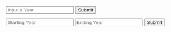 <br>

<script>

function isLeapYear() {
    let year = document.getElementById("inputYear").value;

    fetch(`https://music.nighthawkcodingsociety.tk/api/calendar/isLeapYear/${year}`)
    .then((data) => response.json())
    .then((data) => {

        console.log(data);
        document.getElementById(
          "isLeapYearResult"
        ).innerHTML = `${data.isLeapYear}`;
    

    })
}

function numberOfLeapYears() {
    let year1 = document.getElementById("inputYear1").value;
    let year2 = document.getElementById("inputYear2").value;

    fetch(`https://music.nighthawkcodingsociety.tk/api/calendar/numberOfLeapYears/${year1}-${year2}`)
    .then((data) => response.json())
    .then((data) => {

        console.log(data);
        document.getElementById(
          "numberOfLeapYearsResult"
        ).innerHTML = `${data.numberOfLeapYears}`;


    })
}

</script>

<input id="inputYear" placeholder="Input a Year">
<button onclick="isLeapYear()">Submit</button>
<p id="isLeapYearResult"></p>

<input id="inputYear1" placeholder="Starting Year">
    <input id="inputYear2" placeholder="Ending Year">
    <button onclick="numberOfLeapYears()">Submit</button>
<p id="numberOfLeapYearsResult"></p>